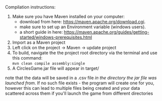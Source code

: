 Compilation instructions:

1. Make sure you have Maven installed on your computer:
	- download from here: https://maven.apache.org/download.cgi.
	- make sure to set up an Environment variable (windows users).
	- a short guide in here: https://maven.apache.org/guides/getting-started/windows-prerequisites.html
2. Import as a Maven project
3. Left click on the project -> Maven -> update project
4. To build, navigate the the project root directory via the terminal and use this command:  
	`mvn clean compile assembly:single`
5. A CirclesGame.jar file will appear in target/

note that the data will be saved in a .csv file _in the directory the jar file was launched from_.
If no such file exists - the program will create one for you, however this can lead to multiple files being created and your data scattered across them if you'll launch the game from different directories 


